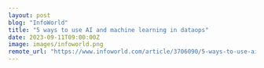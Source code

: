 ```yaml
---
layout: post
blog: "InfoWorld"
title: "5 ways to use AI and machine learning in dataops"
date: 2023-09-11T09:00:00Z
image: images/infoworld.png
remote_url: "https://www.infoworld.com/article/3706090/5-ways-to-use-ai-and-machine-learning-in-dataops.html#tk.rss_applicationdevelopment"
---
```

